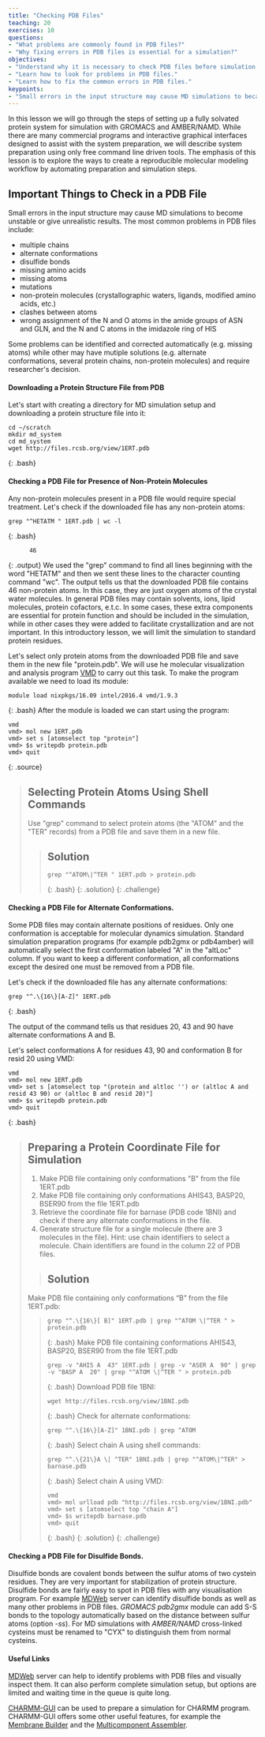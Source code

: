 ```yaml
---
title: "Checking PDB Files"
teaching: 20
exercises: 10
questions:
- "What problems are commonly found in PDB files?"
- "Why fixing errors in PDB files is essential for a simulation?"
objectives:
- "Understand why it is necessary to check PDB files before simulation."
- "Learn how to look for problems in PDB files."
- "Learn how to fix the common errors in PDB files."
keypoints:
- "Small errors in the input structure may cause MD simulations to became unstable or give unrealistic results."
---
```


In this lesson we will go through the steps of setting up a fully solvated protein system for simulation with GROMACS and AMBER/NAMD. While there are many commercial programs and interactive graphical interfaces designed to assist with the system preparation, we will describe system preparation using only free command line driven tools. The emphasis of this lesson is to explore the ways to create a reproducible molecular modeling workflow by automating preparation and simulation steps.

## Important Things to Check in a PDB File
Small errors in the input structure may cause MD simulations to become unstable or give unrealistic results. The most common problems in PDB files include:

- multiple chains
- alternate conformations
- disulfide bonds
- missing amino acids
- missing atoms
- mutations
- non-protein molecules (crystallographic waters, ligands, modified amino acids, etc.)
- clashes between atoms
- wrong assignment of the N and O atoms in the amide groups of ASN and GLN, and the N and C atoms in the imidazole ring of HIS

Some problems can be identified and corrected automatically (e.g. missing atoms) while other may have mutiple solutions (e.g. alternate conformations, several protein chains, non-protein molecules) and require researcher's decision.

#### Downloading a Protein Structure File from PDB
Let's start with creating a directory for MD simulation setup and downloading a protein structure file into it:
~~~
cd ~/scratch
mkdir md_system
cd md_system
wget http://files.rcsb.org/view/1ERT.pdb
~~~
{: .bash}

#### Checking a PDB File for Presence of Non-Protein Molecules
Any non-protein molecules present in a PDB file would require special treatment. Let's check if the downloaded file has any non-protein atoms:
~~~
grep "^HETATM " 1ERT.pdb | wc -l
~~~
{: .bash}
~~~
      46
~~~
{: .output}
We used the "grep" command to find all lines beginning with the word "HETATM" and then we sent these lines to the character counting command "wc". The output tells us that the downloaded PDB file contains 46 non-protein atoms. In this case, they are just oxygen atoms of the crystal water molecules. In general PDB files may contain solvents, ions, lipid molecules, protein cofactors, e.t.c. In some cases, these extra components are essential for protein function and should be included in the simulation, while in other cases they were added to facilitate crystallization and are not important. In this introductory lesson, we will limit the simulation to standard protein residues.

Let's select only protein atoms from the downloaded PDB file and save them in the new file "protein.pdb". We will use he molecular visualization and analysis program [VMD](https://www.ks.uiuc.edu/Research/vmd/) to carry out this task. To make the program available we need to load its module:
~~~
module load nixpkgs/16.09 intel/2016.4 vmd/1.9.3
~~~
{: .bash}
After the module is loaded we can start using the program:
~~~
vmd
vmd> mol new 1ERT.pdb
vmd> set s [atomselect top "protein"]
vmd> $s writepdb protein.pdb
vmd> quit
~~~
{: .source}


> ## Selecting Protein Atoms Using Shell Commands
> Use "grep" command to select protein atoms (the "ATOM" and the "TER" records) from a PDB file and save them in a new file.
>
> > ## Solution
> >~~~
> > grep "^ATOM\|^TER " 1ERT.pdb > protein.pdb
> >~~~
> >{: .bash}
> {: .solution}
{: .challenge}


#### Checking a PDB File for Alternate Conformations.

Some PDB files may contain alternate positions of residues. Only one conformation is acceptable for molecular dynamics simulation. Standard simulation preparation programs (for example pdb2gmx or pdb4amber) will automatically select the first conformation labeled "A" in the "altLoc" column. If you want to keep a different conformation, all conformations except the desired one must be removed from a PDB file.

Let's check if the downloaded file has any alternate conformations:
~~~
grep "^.\{16\}[A-Z]" 1ERT.pdb
~~~
{: .bash}

The output of the command tells us that residues 20, 43 and 90 have alternate conformations A and B.

Let's select conformations A for residues 43, 90 and conformation B for resid 20 using VMD:
~~~
vmd
vmd> mol new 1ERT.pdb
vmd> set s [atomselect top "(protein and altloc '') or (altloc A and resid 43 90) or (altloc B and resid 20)"]
vmd> $s writepdb protein.pdb
vmd> quit
~~~
{: .bash}


> ## Preparing a Protein Coordinate File for Simulation
> 1. Make PDB file containing only conformations "B" from the file 1ERT.pdb
> 2. Make PDB file containing only conformations AHIS43, BASP20, BSER90 from the file 1ERT.pdb
> 3. Retrieve the coordinate file for barnase (PDB code 1BNI) and check if there any alternate conformations in the file.
> 4. Generate structure file for a single molecule (there are 3 molecules in the file). Hint: use chain identifiers to select a molecule. Chain identifiers are found in the column 22 of PDB files.
>
> > ## Solution
> Make PDB file containing only conformations “B” from the file 1ERT.pdb:
> >~~~
> >grep "^.\{16\}[ B]" 1ERT.pdb | grep "^ATOM \|^TER " > protein.pdb
> >~~~
> >{: .bash}
>  Make PDB file containing conformations AHIS43, BASP20, BSER90 from the file 1ERT.pdb
>>~~~
>> grep -v "AHIS A  43" 1ERT.pdb | grep -v "ASER A  90" | grep -v "BASP A  20" | grep "^ATOM \|^TER " > protein.pdb
>>~~~
>>{: .bash}
> > Download PDB file 1BNI:
> >~~~
> >wget http://files.rcsb.org/view/1BNI.pdb
> >~~~
> >{: .bash}
> > Check for alternate conformations:
> >~~~
> >grep "^.\{16\}[A-Z]" 1BNI.pdb | grep ^ATOM
> >~~~
> >{: .bash}
> > Select chain A using shell commands:
> >~~~
> > grep "^.\{21\}A \| ^TER" 1BNI.pdb | grep "^ATOM\|^TER" > barnase.pdb
> >~~~
> > {: .bash}
>> Select chain A using VMD:
> >~~~
> >vmd
> >vmd> mol urlload pdb "http://files.rcsb.org/view/1BNI.pdb"
> >vmd> set s [atomselect top "chain A"]
> > vmd> $s writepdb barnase.pdb
> >vmd> quit
> >~~~
> >  {: .bash}
> {: .solution}
{: .challenge}

#### Checking a PDB File for Disulfide Bonds.
Disulfide bonds are covalent bonds between the sulfur atoms of two cystein residues. They are very important for stabilization of protein structure.
Disulfide bonds are fairly easy to spot in PDB files with any visualisation program. For example [MDWeb](http://mmb.irbbarcelona.org/MDWeb2) server can identify disulfide bonds as well as many other problems in PDB files. *GROMACS pdb2gmx* module can add S-S bonds to the topology automatically based on the distance between sulfur atoms (option *-ss*). For MD simulations with *AMBER/NAMD* cross-linked cysteins must be renamed to "CYX" to distinguish them from normal cysteins.


#### Useful Links
[MDWeb](http://mmb.irbbarcelona.org/MDWeb2) server can help to identify problems with PDB files and visually inspect them. It can also perform complete simulation setup, but options are limited and waiting time in the queue is quite long.

[CHARMM-GUI](http://www.charmm-gui.org) can be used to prepare a simulation for CHARMM program. CHARMM-GUI offers some other useful features, for example the [Membrane Builder](http://www.charmm-gui.org/?doc=input/membrane.bilayer) and the  [Multicomponent Assembler](http://www.charmm-gui.org/?doc=input/multicomp).

